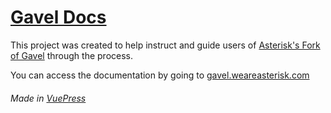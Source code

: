 # [Gavel Docs](Docs)

This project was created to help instruct and guide users of [Asterisk's Fork of Gavel](Gavel) through the process.

You can access the documentation by going to [gavel.weareasterisk.com](Docs)

###### Made in [VuePress](https://vuepress.vuejs.org/)

[Gavel]: "https://github.com/weareasterisk/gavel/"
[Docs]: "https://gavel.weareasterisk.com/"
